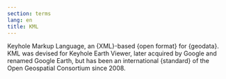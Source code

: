```yaml
---
section: terms
lang: en
title: KML
---
```


Keyhole Markup Language, an {XML}-based {open format} for {geodata}. KML was devised for Keyhole Earth Viewer, later acquired by Google and renamed Google Earth, but has been an international {standard} of the Open Geospatial Consortium since 2008.